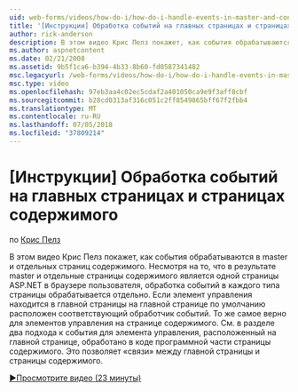 ```yaml
---
uid: web-forms/videos/how-do-i/how-do-i-handle-events-in-master-and-content-pages
title: '[Инструкции] Обработка событий на главных страницах и страницах содержимого | Документация Майкрософт'
author: rick-anderson
description: В этом видео Крис Пелз покажет, как события обрабатываются в master и отдельных страниц содержимого. Несмотря на то что в результате master и отдельных контекс...
ms.author: aspnetcontent
ms.date: 02/21/2008
ms.assetid: 9b5f1ca6-b394-4b33-8b60-fd0587341482
msc.legacyurl: /web-forms/videos/how-do-i/how-do-i-handle-events-in-master-and-content-pages
msc.type: video
ms.openlocfilehash: 97eb3aa4c02ec5cdaf2a401050ca9e9f3aff8cbf
ms.sourcegitcommit: b28cd0313af316c051c2ff8549865bff67f2fbb4
ms.translationtype: MT
ms.contentlocale: ru-RU
ms.lasthandoff: 07/05/2018
ms.locfileid: "37809214"
---
```

<a name="how-do-i-handle-events-in-master-and-content-pages"></a>[Инструкции] Обработка событий на главных страницах и страницах содержимого
====================
по [Крис Пелз](https://twitter.com/chrispels)

В этом видео Крис Пелз покажет, как события обрабатываются в master и отдельных страниц содержимого. Несмотря на то, что в результате master и отдельные страницы содержимого является одной страницы ASP.NET в браузере пользователя, обработка событий в каждого типа страницы обрабатывается отдельно. Если элемент управления находится в главной страницы на главной странице по умолчанию расположен соответствующий обработчик событий. То же самое верно для элементов управления на странице содержимого. См. в разделе два подхода к события для элемента управления, расположенный на главной странице, обработано в коде программной части страницы содержимого. Это позволяет «связи» между главной страницы и страницы содержимого.

[&#9654;Просмотрите видео (23 минуты)](https://channel9.msdn.com/Blogs/ASP-NET-Site-Videos/how-do-i-handle-events-in-master-and-content-pages)
